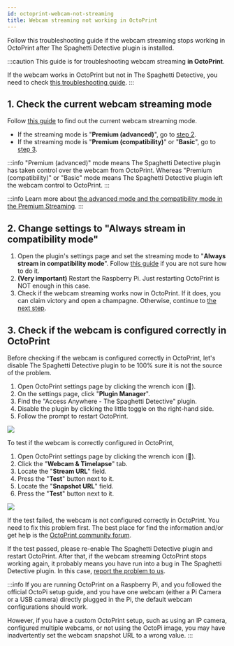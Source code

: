```yaml
---
id: octoprint-webcam-not-streaming
title: Webcam streaming not working in OctoPrint
---
```


Follow this troubleshooting guide if the webcam streaming stops working in OctoPrint after The Spaghetti Detective plugin is installed.

:::caution
This guide is for troubleshooting webcam streaming **in OctoPrint**.

If the webcam works in OctoPrint but not in The Spaghetti Detective, you need to check [this troubleshooting guide](/docs/user_guides/webcam-feed-is-not-showing).
:::

## 1. Check the current webcam streaming mode

Follow [this guide](/docs/user_guides/check-webcam-streaming-mode) to find out the current webcam streaming mode.

* If the streaming mode is "**Premium (advanced)**", go to [step 2](#2-set-the-streaming-to-always-stream-in-compatibility-mode).
* If the streaming mode is "**Premium (compatibility)**" or "**Basic**", go to [step 3](#3-disable-the-premium-webcam-streaming).

:::info
"Premium (advanced)" mode means The Spaghetti Detective plugin has taken control over the webcam from OctoPrint. Whereas "Premium (compatibility)" or "Basic" mode means The Spaghetti Detective plugin left the webcam control to OctoPrint.
:::

:::info
Learn more about [the advanced mode and the compatibility mode in the Premium Streaming](/docs/user_guides/streaming-compatibility-mode).
:::

## 2. Change settings to "Always stream in compatibility mode"

1. Open the plugin's settings page and set the streaming mode to "**Always stream in compatibility mode**". Follow [this guide](/docs/user_guides/streaming-compatibility-mode/#how-to-change-the-compatibility-mode-setting) if you are not sure how to do it.
1.  **(Very important)** Restart the Raspberry Pi. Just restarting OctoPrint is NOT enough in this case.
1. Check if the webcam streaming works now in OctoPrint. If it does, you can claim victory and open a champagne. Otherwise, continue to [the next step](#3-disable-the-premium-webcam-streaming).

## 3. Check if the webcam is configured correctly in OctoPrint

Before checking if the webcam is configured correctly in OctoPrint, let's disable The Spaghetti Detective plugin to be 100% sure it is not the source of the problem.

1. Open OctoPrint settings page by clicking the wrench icon (**🔧**).
1. On the settings page, click "**Plugin Manager**".
1. Find the "Access Anywhere - The Spaghetti Detective" plugin.
1. Disable the plugin by clicking the little toggle on the right-hand side.
1. Follow the prompt to restart OctoPrint.

![](/img/user_guides/helpdocs/disable-tsd-plugin.gif)


To test if the webcam is correctly configured in OctoPrint,

1. Open OctoPrint settings page by clicking the wrench icon (**🔧**).
1. Click the "**Webcam & Timelapse**"  tab.
1. Locate the "**Stream URL**" field.
1. Press the "**Test**" button next to it.
1. Locate the "**Snapshot URL**" field.
1. Press the "**Test**" button next to it.

![](/img/user_guides/helpdocs/test-snapshot-url.gif)

If the test failed, the webcam is not configured correctly in OctoPrint. You need to fix this problem first. The best place for find the information and/or get help is the [OctoPrint community forum](https://community.octoprint.org/).

If the test passed, please re-enable The Spaghetti Detective plugin and restart OctoPrint. After that, if the webcam streaming OctoPrint stops working again, it probably means you have run into a bug in The Spaghetti Detective plugin. In this case, [report the problem to us](mailto:support@obico.io).

:::info
If you are running OctoPrint on a Raspberry Pi, and you followed the official OctoPi setup guide, and you have one webcam (either a Pi Camera or a USB camera) directly plugged in the Pi, the default webcam configurations should work.

However, if you have a custom OctoPrint setup, such as using an IP camera, configured multiple webcams, or not using the OctoPi image, you may have inadvertently set the webcam snapshot URL to a wrong value.
:::

